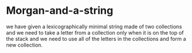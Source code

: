 # Morgan-and-a-string
 we have given a lexicographically minimal string made of two collections and we need to take a letter from a collection only when it is on the top of the stack and we need to use all of the letters in the collections and form a new collection.
